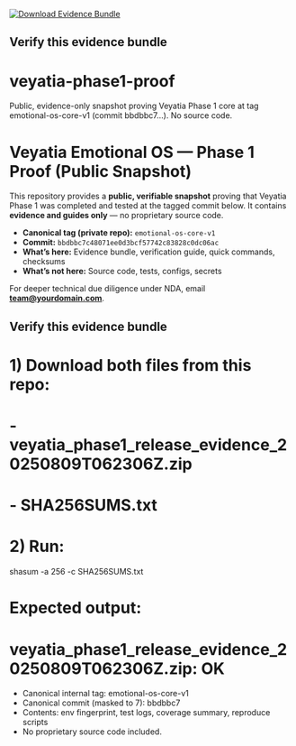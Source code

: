 [![Download Evidence Bundle](https://img.shields.io/badge/Download-Phase%201%20Evidence-blue)](<ZIP_FILE_URL>)

## Verify this evidence bundle



# veyatia-phase1-proof
Public, evidence-only snapshot proving Veyatia Phase 1 core at tag emotional-os-core-v1 (commit bbdbbc7…). No source code.
# Veyatia Emotional OS — Phase 1 Proof (Public Snapshot)

This repository provides a **public, verifiable snapshot** proving that Veyatia Phase 1
was completed and tested at the tagged commit below. It contains **evidence and guides only** — no proprietary source code.

- **Canonical tag (private repo):** `emotional-os-core-v1`
- **Commit:** `bbdbbc7c48071ee0d3bcf57742c83828c0dc06ac`
- **What’s here:** Evidence bundle, verification guide, quick commands, checksums
- **What’s not here:** Source code, tests, configs, secrets

For deeper technical due diligence under NDA, email **team@yourdomain.com**.


## Verify this evidence bundle

# 1) Download both files from this repo:
#    - veyatia_phase1_release_evidence_20250809T062306Z.zip
#    - SHA256SUMS.txt
# 2) Run:
shasum -a 256 -c SHA256SUMS.txt
# Expected output:
# veyatia_phase1_release_evidence_20250809T062306Z.zip: OK


- Canonical internal tag: emotional-os-core-v1
- Canonical commit (masked to 7): bbdbbc7
- Contents: env fingerprint, test logs, coverage summary, reproduce scripts
- No proprietary source code included.
